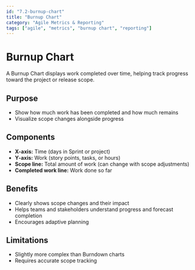 ```yaml
---
id: "7.2-burnup-chart"
title: "Burnup Chart"
category: "Agile Metrics & Reporting"
tags: ["agile", "metrics", "burnup chart", "reporting"]
---
```


# Burnup Chart

A Burnup Chart displays work completed over time, helping track progress toward the project or release scope.

## Purpose

- Show how much work has been completed and how much remains  
- Visualize scope changes alongside progress  

## Components

- **X-axis:** Time (days in Sprint or project)  
- **Y-axis:** Work (story points, tasks, or hours)  
- **Scope line:** Total amount of work (can change with scope adjustments)  
- **Completed work line:** Work done so far  

## Benefits

- Clearly shows scope changes and their impact  
- Helps teams and stakeholders understand progress and forecast completion  
- Encourages adaptive planning  

## Limitations

- Slightly more complex than Burndown charts  
- Requires accurate scope tracking  

